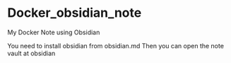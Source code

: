 # Docker_obsidian_note
My Docker Note using Obsidian

You need to install obsidian from obsidian.md
Then you can open the note vault at obsidian

